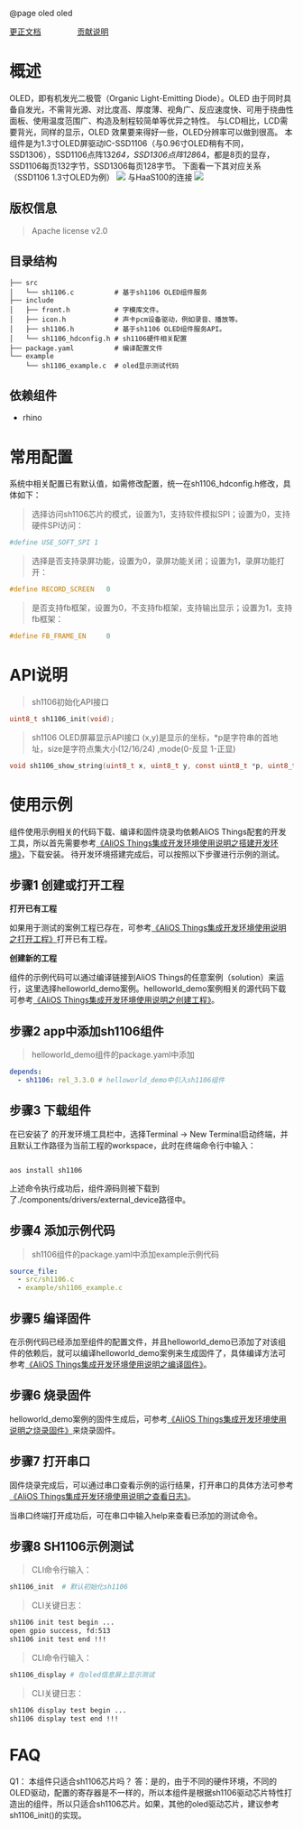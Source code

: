 @page oled oled

[更正文档](https://gitee.com/alios-things/sh1106/edit/rel_3.3.0/README.md) &emsp;&emsp;&emsp;&emsp; [贡献说明](https://help.aliyun.com/document_detail/302301.html)

# 概述
OLED，即有机发光二极管（Organic Light-Emitting Diode）。OLED 由于同时具备自发光，不需背光源、对比度高、厚度薄、视角广、反应速度快、可用于挠曲性面板、使用温度范围广、构造及制程较简单等优异之特性。
与LCD相比，LCD需要背光，同样的显示，OLED 效果要来得好一些，OLED分辨率可以做到很高。
本组件是为1.3寸OLED屏驱动IC-SSD1106（与0.96寸OLED稍有不同，SSD1306），SSD1106点阵132*64，SSD1306点阵128*64，都是8页的显存，SSD1106每页132字节，SSD1306每页128字节。
下面看一下其对应关系（SSD1106 1.3寸OLED为例）
![](https://img.alicdn.com/imgextra/i2/O1CN01mlGbcq1LHXFq3FGkJ_!!6000000001274-2-tps-1362-656.png)
与HaaS100的连接
![](https://img.alicdn.com/imgextra/i3/O1CN01RRxCJH1zqsS4JH5zh_!!6000000006766-2-tps-1118-582.png)
## 版权信息


> Apache license v2.0



## 目录结构


```tree
├── src
│   └── sh1106.c          # 基于sh1106 OLED组件服务
├── include
│   ├── front.h           # 字模库文件。
│   ├── icon.h            # 声卡pcm设备驱动，例如录音、播放等。
│   ├── sh1106.h          # 基于sh1106 OLED组件服务API。
│   └── sh1106_hdconfig.h # sh1106硬件相关配置
├── package.yaml          # 编译配置文件
└── example
    └── sh1106_example.c  # oled显示测试代码
```


## 依赖组件


- rhino



# 常用配置


系统中相关配置已有默认值，如需修改配置，统一在sh1106_hdconfig.h修改，具体如下：


> 选择访问sh1106芯片的模式，设置为1，支持软件模拟SPI；设置为0，支持硬件SPI访问：



```yaml
#define USE_SOFT_SPI 1
```


> 选择是否支持录屏功能，设置为0，录屏功能关闭；设置为1，录屏功能打开：



```c
#define RECORD_SCREEN   0
```


> 是否支持fb框架，设置为0，不支持fb框架，支持输出显示；设置为1，支持fb框架：

```c
#define FB_FRAME_EN     0
```
# API说明

> sh1106初始化API接口

```c
uint8_t sh1106_init(void);
```
> sh1106 OLED屏幕显示API接口
> (x,y)是显示的坐标，*p是字符串的首地址，size是字符点集大小(12/16/24) ,mode(0-反显 1-正显)

```c
void sh1106_show_string(uint8_t x, uint8_t y, const uint8_t *p, uint8_t size, uint8_t mode);
```
# 使用示例


组件使用示例相关的代码下载、编译和固件烧录均依赖AliOS Things配套的开发工具，所以首先需要参考[《AliOS Things集成开发环境使用说明之搭建开发环境》](https://help.aliyun.com/document_detail/302378.html)，下载安装。
待开发环境搭建完成后，可以按照以下步骤进行示例的测试。

## 步骤1 创建或打开工程

**打开已有工程**

如果用于测试的案例工程已存在，可参考[《AliOS Things集成开发环境使用说明之打开工程》](https://help.aliyun.com/document_detail/302381.html)打开已有工程。

**创建新的工程**

组件的示例代码可以通过编译链接到AliOS Things的任意案例（solution）来运行，这里选择helloworld_demo案例。helloworld_demo案例相关的源代码下载可参考[《AliOS Things集成开发环境使用说明之创建工程》](https://help.aliyun.com/document_detail/302379.html)。

## 步骤2 app中添加sh1106组件

> helloworld_demo组件的package.yaml中添加

```yaml
depends:
  - sh1106: rel_3.3.0 # helloworld_demo中引入sh1106组件
```

## 步骤3 下载组件

在已安装了  的开发环境工具栏中，选择Terminal -> New Terminal启动终端，并且默认工作路径为当前工程的workspace，此时在终端命令行中输入：

```shell

aos install sh1106

```

上述命令执行成功后，组件源码则被下载到了./components/drivers/external_device路径中。


## 步骤4 添加示例代码

> sh1106组件的package.yaml中添加example示例代码

```yaml
source_file:
  - src/sh1106.c
  - example/sh1106_example.c
```

## 步骤5 编译固件

在示例代码已经添加至组件的配置文件，并且helloworld_demo已添加了对该组件的依赖后，就可以编译helloworld_demo案例来生成固件了，具体编译方法可参考[《AliOS Things集成开发环境使用说明之编译固件》](https://help.aliyun.com/document_detail/302384.html)。

## 步骤6 烧录固件

helloworld_demo案例的固件生成后，可参考[《AliOS Things集成开发环境使用说明之烧录固件》](https://help.aliyun.com/document_detail/302383.html)来烧录固件。

## 步骤7 打开串口

固件烧录完成后，可以通过串口查看示例的运行结果，打开串口的具体方法可参考[《AliOS Things集成开发环境使用说明之查看日志》](https://help.aliyun.com/document_detail/302382.html)。

当串口终端打开成功后，可在串口中输入help来查看已添加的测试命令。


## 步骤8 SH1106示例测试

> CLI命令行输入：

```sh
sh1106_init  # 默认初始化sh1106
```

> CLI关键日志：

```sh
sh1106 init test begin ...
open gpio success, fd:513
sh1106 init test end !!!
```

> CLI命令行输入：

```sh
sh1106_display # 在oled信息屏上显示测试
```

> CLI关键日志：

```sh
sh1106 display test begin ...
sh1106 display test end !!!
```
# FAQ

Q1： 本组件只适合sh1106芯片吗？
答：是的，由于不同的硬件环境，不同的OLED驱动，配置的寄存器是不一样的，所以本组件是根据sh1106驱动芯片特性打造出的组件，所以只适合sh1106芯片。如果，其他的oled驱动芯片，建议参考sh1106_init()的实现。
